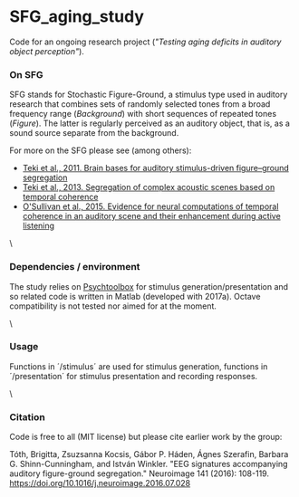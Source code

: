 # SFG_aging_study
Code for an ongoing research project (*"Testing aging deficits in auditory object perception"*). 

  
### On SFG
SFG stands for Stochastic Figure-Ground, a stimulus type used in auditory research that combines sets of randomly selected tones from a broad frequency range (*Background*) with short sequences of repeated tones (*Figure*). The latter is regularly perceived as an auditory object, that is, as a sound source separate from the background. 

For more on the SFG please see (among others):  
- [Teki et al., 2011. Brain bases for auditory stimulus-driven figure–ground segregation](https://www.jneurosci.org/content/jneuro/31/1/164.full.pdf)  
- [Teki et al., 2013. Segregation of complex acoustic scenes based on temporal coherence](https://elifesciences.org/articles/00699.pdf)  
- [O'Sullivan et al., 2015. Evidence for neural computations of temporal coherence in an auditory scene and their enhancement during active listening](https://www.jneurosci.org/content/jneuro/35/18/7256.full.pdf)

\
### Dependencies / environment
The study relies on [Psychtoolbox](https://psychtoolbox.org/) for stimulus generation/presentation and so related code is written in Matlab (developed with 2017a). Octave compatibility is not tested nor aimed for at the moment.

\
### Usage
Functions in ´/stimulus´ are used for stimulus generation, functions in ´/presentation´ for stimulus presentation and recording responses. 

\
### Citation
Code is free to all (MIT license) but please cite earlier work by the group:

Tóth, Brigitta, Zsuzsanna Kocsis, Gábor P. Háden, Ágnes Szerafin, Barbara G. Shinn-Cunningham, and István Winkler. "EEG signatures accompanying auditory figure-ground segregation." Neuroimage 141 (2016): 108-119. https://doi.org/10.1016/j.neuroimage.2016.07.028

